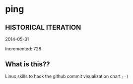 # ping

## HISTORICAL ITERATION
2014-05-31

Incremented: 728

## What is this?? 
Linux skills to hack the github commit visualization chart `;-)`

